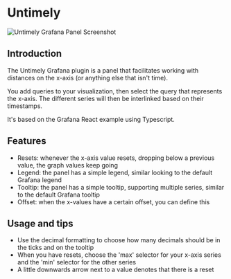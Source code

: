 # Untimely

![Untimely Grafana Panel Screenshot](https://www.factry.io/blog/introducing-the-untimely-grafana-panel/panel.png "Untimely Grafana Panel Screenshot")

## Introduction
The Untimely Grafana plugin is a panel that facilitates working with distances on the x-axis (or anything else that isn't time).

You add queries to your visualization, then select the query that represents the x-axis. The different series will then be interlinked
based on their timestamps.

It's based on the Grafana React example using Typescript.

## Features

- Resets: whenever the x-axis value resets, dropping below a previous value, the graph values keep going
- Legend: the panel has a simple legend, similar looking to the default Grafana legend
- Tooltip: the panel has a simple tooltip, supporting multiple series, similar to the default Grafana tooltip
- Offset: when the x-values have a certain offset, you can define this

## Usage and tips
- Use the decimal formatting to choose how many decimals should be in the ticks and on the tooltip
- When you have resets, choose the 'max' selector for your x-axis series and the 'min' selector for the other series
- A little downwards arrow next to a value denotes that there is a reset
